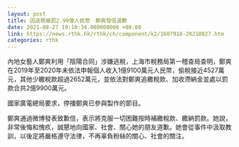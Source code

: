 ```yaml
---
layout: post
title: 因逃稅被罰2.99億人民幣　鄭爽發信道歉
date: 2021-08-27 19:10:34.000000000 +08:00
link: https://news.rthk.hk/rthk/ch/component/k2/1607918-20210827.htm
categories: rthk
---
```


內地女藝人鄭爽利用「陰陽合同」涉嫌逃稅，上海市稅務局第一稽查局查明，鄭爽在2019年至2020年未依法申報個人收入1億9100萬元人民幣，偷稅接近4527萬元，其他少繳稅款超過2652萬元，並依法對鄭爽追繳稅款、加收滯納金並處以罰款合共2億9900萬元。

國家廣電總局要求，停播鄭爽已參與製作的節目。

鄭爽通過微博發表致歉信，表示將克服一切困難按時補繳稅款、繳納罰款。她說，非常後悔和愧疚，誠懇地向國家、社會、關心她的朋友道歉。她會從事件中汲取教訓，以後定將嚴格遵守法律，不再辜負粉絲的關心、社會的關注。
